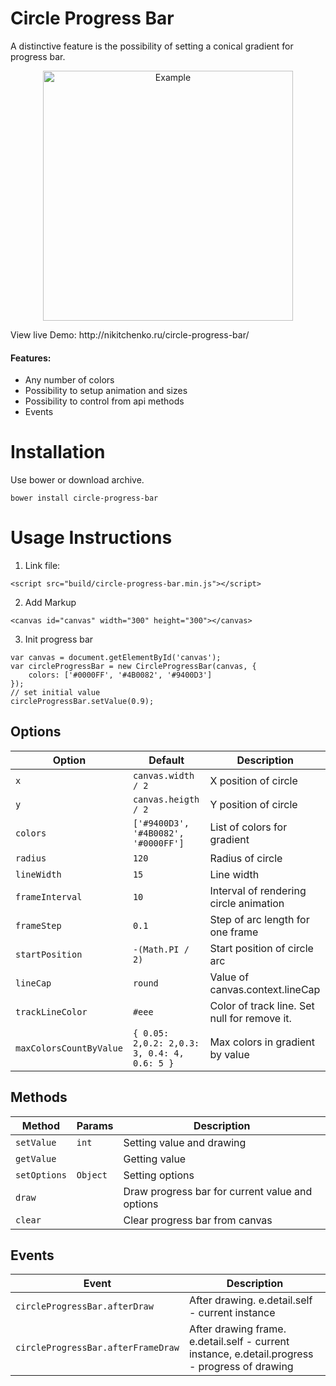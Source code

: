 # Circle Progress Bar
A distinctive feature is the possibility of setting a conical gradient for progress bar.

<p align="center">
       <img src="http://nikitchenko.ru/circle-progress-bar.gif" width="400" alt="Example" />
</p>
View live Demo: http://nikitchenko.ru/circle-progress-bar/

#### Features:
 * Any number of colors
 * Possibility to setup animation and sizes
 * Possibility to control from api methods
 * Events
 
# Installation
Use bower or download archive.
```
bower install circle-progress-bar
```

# Usage Instructions
1. Link file:
```
<script src="build/circle-progress-bar.min.js"></script>
```

2. Add Markup
```
<canvas id="canvas" width="300" height="300"></canvas>
```

3. Init progress bar
```
var canvas = document.getElementById('canvas');
var circleProgressBar = new CircleProgressBar(canvas, {
    colors: ['#0000FF', '#4B0082', '#9400D3']
});
// set initial value
circleProgressBar.setValue(0.9);
```
## Options
| Option | Default | Description |
| --- | --- | --- |
| `x` | `canvas.width / 2` | X position of circle  |
| `y` | `canvas.heigth / 2`| Y position of circle |
| `colors` | `['#9400D3', '#4B0082', '#0000FF']`| List of colors for gradient |
| `radius` | `120`| Radius of circle |
| `lineWidth` | `15`| Line width |
| `frameInterval` | `10`| Interval of rendering circle animation |
| `frameStep` | `0.1`| Step of arc length for one frame |
| `startPosition` | `-(Math.PI / 2)`| Start position of circle arc |
| `lineCap` | `round`| Value of canvas.context.lineCap |
| `trackLineColor` | `#eee`| Color of track line. Set null for remove it. |
| `maxColorsCountByValue` | `{ 0.05: 2,0.2: 2,0.3: 3, 0.4: 4,  0.6: 5 }`| Max colors in gradient by value |

## Methods
| Method | Params | Description |
| --- | --- | --- |
| `setValue` | `int` | Setting value and drawing |
| `getValue` |  | Getting value |
| `setOptions` | `Object` | Setting options |
| `draw` | | Draw progress bar for current value and options |
| `clear` | | Clear progress bar from canvas |

## Events
| Event  | Description |
| --- | --- | 
| `circleProgressBar.afterDraw` | After drawing. e.detail.self - current instance |
| `circleProgressBar.afterFrameDraw` | After drawing frame. e.detail.self - current instance, e.detail.progress - progress of drawing |
